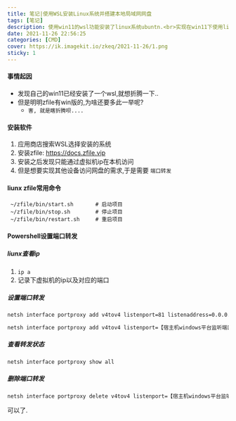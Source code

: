 ```yaml
---
title: 笔记|使用WSL安装Linux系统并搭建本地局域网网盘
tags: [笔记]
description: 使用win11的wsl功能安装了linux系统ubuntn.<br>实现在win11下使用linux系统搭建的本地网盘来访问Windows的文件看电影的需求。
date: 2021-11-26 22:56:25
categories: [CMD]
cover: https://ik.imagekit.io/zkeq/2021-11-26/1.png
sticky: 1
---
```

#### 事情起因

- 发现自己的win11已经安装了一个wsl,就想折腾一下..
- 但是明明zfile有win版的,为啥还要多此一举呢?
  - `害, 就是瞎折腾呗....`


#### 安装软件

1. 应用商店搜索WSL选择安装的系统
2. 安装zfile: https://docs.zfile.vip
3. 安装之后发现只能通过虚拟机ip在本机访问
4. 但是想要实现其他设备访问网盘的需求,于是需要 `端口转发`

#### liunx zfile常用命令

```
 ~/zfile/bin/start.sh       # 启动项目
 ~/zfile/bin/stop.sh        # 停止项目
 ~/zfile/bin/restart.sh     # 重启项目
```



#### Powershell设置端口转发

##### liunx查看ip 

1. `ip a`
2. 记录下虚拟机的ip以及对应的端口

##### 设置端口转发

```cmd
netsh interface portproxy add v4tov4 listenport=81 listenaddress=0.0.0.0 connectport=8080 connectaddress=172.19.235.47 protocol=tcp
```



```cmd
netsh interface portproxy add v4tov4 listenport=【宿主机windows平台监听端口】 listenaddress=0.0.0.0 connectport=【wsl2平台监听端口】 connectaddress=【wsl2平台ip】protocol=tcp
```

##### 查看转发状态

```cmd
netsh interface portproxy show all
```

##### 删除端口转发

```cmd
netsh interface portproxy delete v4tov4 listenport=【宿主机windows平台监听端口】 listenaddress=0.0.0.0
```

可以了.
